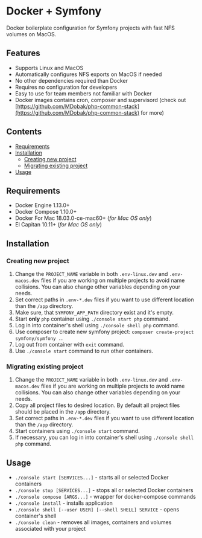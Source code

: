 # Docker + Symfony
Docker boilerplate configuration for Symfony projects with fast NFS volumes on MacOS.

## Features
 * Supports Linux and MacOS
 * Automatically configures NFS exports on MacOS if needed
 * No other dependencies required than Docker
 * Requires no configuration for developers
 * Easy to use for team members not familiar with Docker 
 * Docker images contains cron, composer and supervisord (check out [https://github.com/MDobak/php-common-stack](https://github.com/MDobak/php-common-stack) for more)

## Contents
 * [Requirements](#requirements)
 * [Installation](#installation)
   * [Creating new project](#creating-new-project)
   * [Migrating existing project](#migrating-existing-project)
 * [Usage](#usage)

## Requirements
 * Docker Engine 1.13.0+
 * Docker Compose 1.10.0+
 * Docker For Mac 18.03.0-ce-mac60+ (_for Mac OS only_)
 * El Capitan 10.11+ (_for Mac OS only_)

## Installation
### Creating new project
 1. Change the `PROJECT_NAME` variable in both `.env-linux.dev` and `.env-macos.dev` files if you are working on multiple 
    projects to avoid name collisions. You can also change other variables depending on your needs.
 2. Set correct paths in `.env-*.dev` files if you want to use different location than the `/app` directory.
 4. Make sure, that `SYMFONY_APP_PATH` directory exist and it's empty.
 3. Start **only** `php` container using `./console start php` command.
 4. Log in into container's shell using `./console shell php` command.
 5. Use composer to create new symfony project: `composer create-project symfony/symfony .`.
 6. Log out from container with `exit` command.
 7. Use `./console start` command to run other containers.

### Migrating existing project
 1. Change the `PROJECT_NAME` variable in both `.env-linux.dev` and `.env-macos.dev` files if you are working on multiple 
    projects to avoid name collisions. You can also change other variables depending on your needs.
 2. Copy all project files to desired location. By default all project files should be placed in the `/app` directory. 
 3. Set correct paths in `.env-*.dev` files if you want to use different location than the `/app` directory.
 4. Start containers using `./console start` command.
 5. If necessary, you can log in into container's shell using `./console shell php` command.

## Usage
 * `./console start [SERVICES...]` - starts all or selected Docker containers
 * `./console stop [SERVICES...]` - stops all or selected Docker containers
 * `./console compose [ARGS...]` - wrapper for docker-compose commands
 * `./console install` - installs application
 * `./console shell [--user USER] [--shell SHELL] SERVICE` - opens container's shell
 * `./console clean` - removes all images, containers and volumes associated with your project
